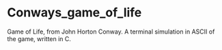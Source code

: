 # Conways_game_of_life
Game of Life, from John Horton Conway.
A terminal simulation in ASCII of the game, written in C.
